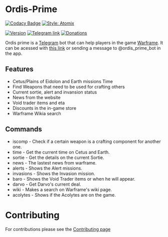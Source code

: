 # Ordis-Prime
[![Codacy Badge](https://img.shields.io/badge/Code_quality-A-green.svg?style=for-the-badge)](https://app.codacy.com/app/MaxTgr/Ordis-Prime?utm_source=github.com&utm_medium=referral&utm_content=MaxTgr/Ordis-Prime&utm_campaign=Badge_Grade_Dashboard)
[![Style: Atomix](https://img.shields.io/badge/Code_style-Atomix-FF5A5F.svg?style=for-the-badge)](https://github.com/atomixinteractions/eslint-config)

[![Version](https://img.shields.io/badge/Version-3.0.2-03A9F4.svg?style=for-the-badge)](./ordis.js)
[![Telegram link](https://img.shields.io/badge/Telegram-bot%20link-blue.svg?style=for-the-badge)](https://t.me/ordis_prime_bot)
[![Donations](https://img.shields.io/badge/Keep%20me%20alive-Donations-green.svg?style=for-the-badge)](https://www.paypal.com/cgi-bin/webscr?cmd=_donations&business=5WX7AGGS5NV7J&lc=BR&currency_code=USD&bn=PP%2dDonationsBF%3abtn_donate_SM%2egif%3aNonHosted)

Ordis prime is a [Telegram](https://telegram.org/) bot that can help players in the game [Warframe](https://www.warframe.com/).
It can be acessed with [this link](https://t.me/ordis_prime_bot) or sending a message to @ordis_prime_bot in the app.

## Features
- Cetus/Plains of Eidolon and Earth missions Time
- Find Weapons that need to be used for crafting others
- Current sortie, alert and invansion status
- News from the website
- Void trader items and eta
- Discounts in the in-game store
- Warframe Wikia search

## Commands
- iscomp - Check if a certain weapon is a crafting component for another one.
- time - Get the current time on Cetus and Earth.
- sortie - Get the details on the current Sortie.
- news - The lastest news from warframe.
- alerts - Shows the Alert missions.
- invasions - Shows the Invasion mission.
- baro - Shows the Void Trader items or when he will appear.
- darvo - Get Darvo's current deal.
- wiki - Makes a search on Warframe's wiki page.
- acolytes - Shows if the Acolytes are on the game.

# Contributing
For contributions please see the [Contributing page](./CONTRIBUTING.md)
